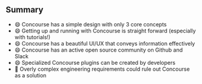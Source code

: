 <!-- .slide: data-background="img/background-orange-orig.jpg" -->

## Summary

- &#x1f604; Concourse has a simple design with only 3 core concepts <!-- .element: class="fragment" -->
- &#x1f604; Getting up and running with Concourse is straight forward (especially with tutorials!) <!-- .element: class="fragment" -->
- &#x1f604; Concourse has a beautiful UI/UX that conveys information effectively <!-- .element: class="fragment" -->
- &#x1f604; Concourse has an active open source community on Github and Slack <!-- .element: class="fragment" -->
- &#x1f604; Specialized Concourse plugins can be created by developers <!-- .element: class="fragment" -->
- &#x1f914; Overly complex engineering requirements could rule out Concourse as a solution <!-- .element: class="fragment" -->
